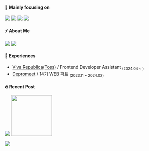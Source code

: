 #### 🎯 Mainly focusing on
<img src="https://img.shields.io/badge/Javascript-F7DF1D?style=flat-square&logo=javascript&logoColor=white"/></a>
<img src="https://img.shields.io/badge/Typescript-3178C6?style=flat-square&logo=Typescript&logoColor=white"/></a>
<img src="https://img.shields.io/badge/React-20232a?style=flat-square&logo=React&logoColor=#5bccea"/></a>
<img src="https://img.shields.io/badge/Next-black?style=flat-square&logo=next.js&logoColor=white"/></a>

#### ⚡️ About Me
<a href="https://velog.io/@doeunnkimm_"><img src="https://img.shields.io/badge/Velog-20C997?style=flat-square&logo=Velog&logoColor=white&link=ttps://velog.io/@doeunnkimm_"/></a>
<a href="mailto:doeunnkimm@gmail.com"><img src="https://img.shields.io/badge/Gmail-d14836?style=flat-square&logo=Gmail&logoColor=white&link=dlwoabsdk@gmail.com"/></a>

#### 🫧 Experiences
- [Viva Republica(Toss)](https://toss.im/) / Frontend Developer Assistant <sub>(2024.04 ~ )</sub>
- [Depromeet](https://github.com/depromeet/amazing3-fe) / 14기 WEB 파트 <sub>(2023.11 ~ 2024.02)</sub>

#### 🔥 Recent Post
<a href="https://velog-readme-stats.vercel.app/api/redirect?name=doeunnkimm_"><img src="https://velog-readme-stats.vercel.app/api?name=doeunnkimm_"></a>
<img src="https://github.com/Doeunnkimm/Doeunnkimm/assets/112946860/572409e5-f0fc-4372-8409-e6b1b4772cee" width="130px" />



<a href="https://hits.seeyoufarm.com"><img src="https://hits.seeyoufarm.com/api/count/incr/badge.svg?url=https%3A%2F%2Fgithub.com%2FDoeunnkimm&count_bg=%2379C83D&title_bg=%23555555&icon=&icon_color=%23E7E7E7&title=hits&edge_flat=false"/></a>
